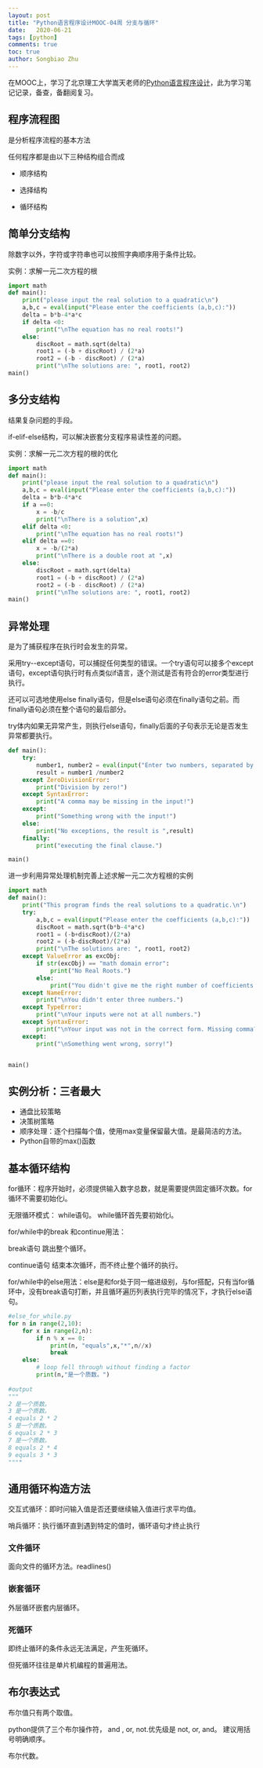 ```yaml
---
layout: post
title: "Python语言程序设计MOOC-04周 分支与循环"
date:   2020-06-21
tags: [python]
comments: true
toc: true
author: Songbiao Zhu
---
```


在MOOC上，学习了北京理工大学嵩天老师的[Python语言程序设计](https://www.icourse163.org/course/BIT-268001#/info)，此为学习笔记记录，备查，备翻阅复习。

<!-- more -->
## 程序流程图

是分析程序流程的基本方法

任何程序都是由以下三种结构组合而成

* 顺序结构

* 选择结构

* 循环结构

## 简单分支结构

除数字以外，字符或字符串也可以按照字典顺序用于条件比较。

实例：求解一元二次方程的根

```python
import math
def main():
    print("please input the real solution to a quadratic\n")
    a,b,c = eval(input("Please enter the coefficients (a,b,c):"))
    delta = b*b-4*a*c
    if delta <0:
        print("\nThe equation has no real roots!")
    else:
        discRoot = math.sqrt(delta)
        root1 = (-b + discRoot) / (2*a)
        root2 = (-b - discRoot) / (2*a)
        print("\nThe solutions are: ", root1, root2)
main()
```

## 多分支结构

结果复杂问题的手段。

if-elif-else结构，可以解决嵌套分支程序易读性差的问题。

实例：求解一元二次方程的根的优化

```python
import math
def main():
    print("please input the real solution to a quadratic\n")
    a,b,c = eval(input("Please enter the coefficients (a,b,c):"))
    delta = b*b-4*a*c
    if a ==0:
        x = -b/c
        print("\nThere is a solution",x)
    elif delta <0:
        print("\nThe equation has no real roots!")
    elif delta ==0:
        x = -b/(2*a)
        print("\nThere is a double root at ",x)       
    else:
        discRoot = math.sqrt(delta)
        root1 = (-b + discRoot) / (2*a)
        root2 = (-b - discRoot) / (2*a)
        print("\nThe solutions are: ", root1, root2)
main()
```

## 异常处理

是为了捕获程序在执行时会发生的异常。

采用try--except语句，可以捕捉任何类型的错误。一个try语句可以接多个except语句，except语句执行时有点类似if语言，逐个测试是否有符合的error类型进行执行。

还可以可选地使用else  finally语句，但是else语句必须在finally语句之前。而finally语句必须在整个语句的最后部分。

try体内如果无异常产生，则执行else语句，finally后面的子句表示无论是否发生异常都要执行。

```python
def main():
    try:
        number1, number2 = eval(input("Enter two numbers, separated by a comma:"))
        result = number1 /number2
    except ZeroDivisionError:
        print("Division by zero!")
    except SyntaxError:
        print("A comma may be missing in the input!")
    except:
        print("Something wrong with the input!")
    else:
        print("No exceptions, the result is ",result)
    finally:
        print("executing the final clause.")

main()
```

进一步利用异常处理机制完善上述求解一元二次方程根的实例

```python
import math
def main():
    print("This program finds the real solutions to a quadratic.\n")
    try:
        a,b,c = eval(input("Please enter the coefficients (a,b,c):"))
        discRoot = math.sqrt(b*b-4*a*c)
        root1 = (-b+discRoot)/(2*a)
        root2 = (-b-discRoot)/(2*a)
        print("\nThe solutions are: ", root1, root2)
    except ValueError as excObj:
        if str(excObj) == "math domain error":
            print("No Real Roots.")
        else:
            print("You didn't give me the right number of coefficients.")
    except NameError:
        print("\nYou didn't enter three numbers.")
    except TypeError:
        print("\nYour inputs were not at all numbers.")
    except SyntaxError:
        print("\nYour input was not in the correct form. Missing comma?")
    except:
        print("\nSomething went wrong, sorry!")


main()
```

## 实例分析：三者最大

* 通盘比较策略
* 决策树策略
* 顺序处理：逐个扫描每个值，使用max变量保留最大值。是最简洁的方法。
* Python自带的max()函数

## 基本循环结构

for循环：程序开始时，必须提供输入数字总数，就是需要提供固定循环次数。for循环不需要初始化i。

无限循环模式： while语句。 while循环首先要初始化i。

for/while中的break 和continue用法：

break语句 跳出整个循环。

continue语句 结束本次循环，而不终止整个循环的执行。

for/while中的else用法：else是和for处于同一缩进级别，与for搭配，只有当for循环中，没有break语句打断，并且循环遍历列表执行完毕的情况下，才执行else语句。

```python
#else_for_while.py
for n in range(2,10):
    for x in range(2,n):
        if n % x == 0:
            print(n, "equals",x,"*",n//x)
            break
    else:
        # loop fell through without finding a factor
        print(n,"是一个质数。")
        
#output
"""
2 是一个质数。
3 是一个质数。
4 equals 2 * 2
5 是一个质数。
6 equals 2 * 3
7 是一个质数。
8 equals 2 * 4
9 equals 3 * 3
""""
```

## 通用循环构造方法

交互式循环：即时问输入值是否还要继续输入值进行求平均值。

哨兵循环：执行循环直到遇到特定的值时，循环语句才终止执行

### 文件循环

面向文件的循环方法。readlines()

 ### 嵌套循环

外层循环嵌套内层循环。

### 死循环

即终止循环的条件永远无法满足，产生死循环。

但死循环往往是单片机编程的普遍用法。

## 布尔表达式

布尔值只有两个取值。

python提供了三个布尔操作符， and , or, not.优先级是 not, or, and。 建议用括号明确顺序。

布尔代数。

